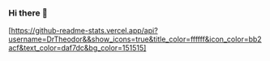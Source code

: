 ### Hi there 👋
[https://github-readme-stats.vercel.app/api?username=DrTheodor&&show_icons=true&title_color=ffffff&icon_color=bb2acf&text_color=daf7dc&bg_color=151515]
<!--
**DrTheodor/DrTheodor** is a ✨ _special_ ✨ repository because its `README.md` (this file) appears on your GitHub profile.

Here are some ideas to get you started:

- 🔭 I’m currently working on ...
- 🌱 I’m currently learning ...
- 👯 I’m looking to collaborate on ...
- 🤔 I’m looking for help with ...
- 💬 Ask me about ...
- 📫 How to reach me: ...
- 😄 Pronouns: ...
- ⚡ Fun fact: ...
-->
